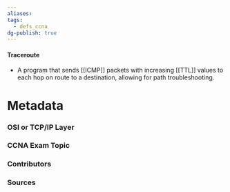 ```yaml
---
aliases: 
tags:
  - defs_ccna
dg-publish: true
---
```

#### Traceroute
- A program that sends [[ICMP]] packets with increasing [[TTL]] values to each hop on route to a destination, allowing for path troubleshooting.

# Metadata
### OSI or TCP/IP Layer

### CCNA Exam Topic

### Contributors

### Sources
